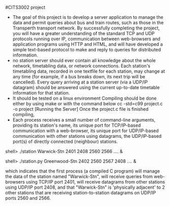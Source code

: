 #CITS3002 project
- The goal of this project is to develop a server application to manage the data and permit queries about bus and train routes, such as those in the Transperth transport network. By successfully completing the project, you will have a greater understanding of the standard TCP and UDP protocols running over IP, communication between web-browsers and application programs using HTTP and HTML, and will have developed a simple text-based protocol to make and reply to queries for distributed information.
- no station server should ever contain all knowledge about the whole network, timetabling data, or network connections. Each station's timetabling data, recorded in one textfile for each station, may change at any time (for example, if a bus breaks down, its next trip will be cancelled). Every query arriving at a station server (via a UDP/IP datagram) should be answered using the current up-to-date timetable information for that station.
- It should be tested on a linux environment Compiling should be done either by using make or with the command below cc -std=c99 project.c -o project
[Running the Server] Once the project.c file is finished compiling,
- Each process receives a small number of command-line arguments, providing its station's name, its unique port for TCP/IP-based communication with a web-browser, its unique port for UDP/IP-based communication with other stations using datagrams, the UDP/IP-based port(s) of directly connected (neighbour) stations. 

shell>  ./station Warwick-Stn 2401 2408 2560 2566 .... &  

shell>  ./station.py Greenwood-Stn 2402 2560 2567 2408 .... &

which indicates that the first process (a compiled C program) will manage the data of the station named "Warwick-Stn", will receive queries from web-browsers using TCP/IP port 2401, will receive datagrams from other stations using UDP/IP port 2408, and that "Warwick-Stn" is 'physically adjacent' to 2 other stations that are receiving station-to-station datagrams on UDP/IP ports 2560 and 2566.